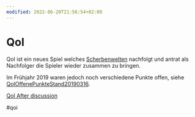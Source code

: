 ```yaml
---
modified: 2022-06-20T21:56:54+02:00
---
```


# QoI

QoI ist ein neues Spiel welches [Scherbenwelten](Scherbenwelten.md) nachfolgt und antrat als Nachfolger die Spieler wieder zusammen zu bringen.

Im Frühjahr 2019 waren jedoch noch verschiedene Punkte offen, siehe [QoIOffenePunkteStand20190316](QoIOffenePunkteStand20190316.md).

[QoI After discussion](QoI_After_discussion.md)

#qoi

